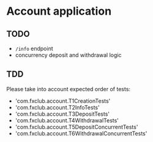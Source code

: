 # Account application

## TODO

- `/info` endpoint
- concurrency deposit and withdrawal logic

## TDD

Please take into account expected order of tests:
- 'com.fxclub.account.T1CreationTests'
- 'com.fxclub.account.T2InfoTests'
- 'com.fxclub.account.T3DepositTests'
- 'com.fxclub.account.T4WithdrawalTests'
- 'com.fxclub.account.T5DepositConcurrentTests'
- 'com.fxclub.account.T6WithdrawalConcurrentTests'
